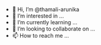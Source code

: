 - 👋 Hi, I’m @thamali-arunika
- 👀 I’m interested in ...
- 🌱 I’m currently learning ...
- 💞️ I’m looking to collaborate on ...
- 📫 How to reach me ...

<!---
thamali-arunika/thamali-arunika is a ✨ special ✨ repository because its `README.md` (this file) appears on your GitHub profile.
You can click the Preview link to take a look at your changes.
--->
